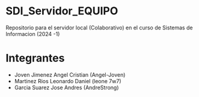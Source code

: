 # SDI_Servidor_EQUIPO
Repositorio para el servidor local (Colaborativo) en el curso de Sistemas de Informacion (2024 -1)

# Integrantes
- Joven Jimenez Angel Cristian (Angel-Joven)
- Martinez Rios Leonardo Daniel (leone 7w7)
- Garcia Suarez Jose Andres (AndreStrong)

